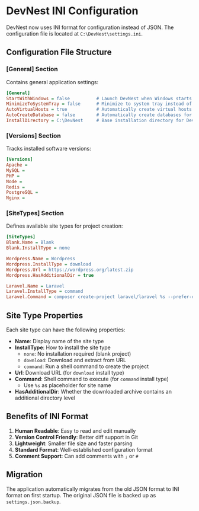 # DevNest INI Configuration

DevNest now uses INI format for configuration instead of JSON. The configuration file is located at `C:\DevNest\settings.ini`.

## Configuration File Structure

### [General] Section

Contains general application settings:

```ini
[General]
StartWithWindows = false          # Launch DevNest when Windows starts
MinimizeToSystemTray = false      # Minimize to system tray instead of taskbar
AutoVirtualHosts = true           # Automatically create virtual hosts for new sites
AutoCreateDatabase = false        # Automatically create databases for new projects
InstallDirectory = C:\DevNest     # Base installation directory for DevNest
```

### [Versions] Section

Tracks installed software versions:

```ini
[Versions]
Apache =
MySQL =
PHP =
Node =
Redis =
PostgreSQL =
Nginx =
```

### [SiteTypes] Section

Defines available site types for project creation:

```ini
[SiteTypes]
Blank.Name = Blank
Blank.InstallType = none

Wordpress.Name = Wordpress
Wordpress.InstallType = download
Wordpress.Url = https://wordpress.org/latest.zip
Wordpress.HasAdditionalDir = true

Laravel.Name = Laravel
Laravel.InstallType = command
Laravel.Command = composer create-project laravel/laravel %s --prefer-dist
```

## Site Type Properties

Each site type can have the following properties:

-   **Name**: Display name of the site type
-   **InstallType**: How to install the site type
    -   `none`: No installation required (blank project)
    -   `download`: Download and extract from URL
    -   `command`: Run a shell command to create the project
-   **Url**: Download URL (for `download` install type)
-   **Command**: Shell command to execute (for `command` install type)
    -   Use `%s` as placeholder for site name
-   **HasAdditionalDir**: Whether the downloaded archive contains an additional directory level

## Benefits of INI Format

1. **Human Readable**: Easy to read and edit manually
2. **Version Control Friendly**: Better diff support in Git
3. **Lightweight**: Smaller file size and faster parsing
4. **Standard Format**: Well-established configuration format
5. **Comment Support**: Can add comments with `;` or `#`

## Migration

The application automatically migrates from the old JSON format to INI format on first startup. The original JSON file is backed up as `settings.json.backup`.

